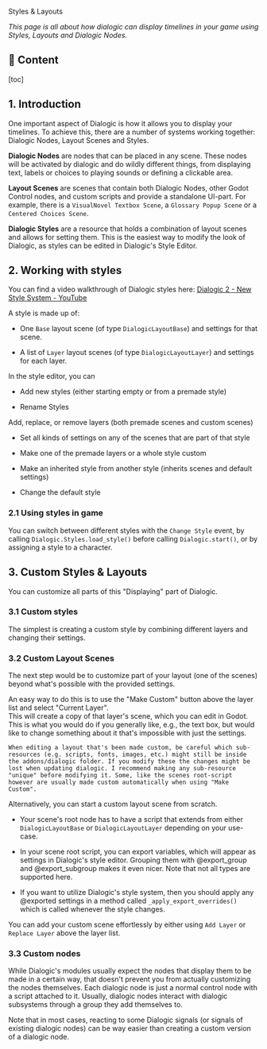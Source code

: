 <div class="header-banner dawn">
     <div class="header-label dawn">Styles & Layouts</div>
</div>

*This page is all about how dialogic can display timelines in your game using Styles, Layouts and Dialogic Nodes.*

## 📜 Content
[toc]

## 1. Introduction

One important aspect of Dialogic is how it allows you to display your timelines. To achieve this, there are a number of systems working together: Dialogic Nodes, Layout Scenes and Styles.

**Dialogic Nodes** are nodes that can be placed in any scene. These nodes will be activated by dialogic and do wildly different things, from displaying text, labels or choices to playing sounds or defining a clickable area.

**Layout Scenes** are scenes that contain both Dialogic Nodes, other Godot Control nodes, and custom scripts and provide a standalone UI-part. For example, there is a `VisualNovel Textbox Scene`, a `Glossary Popup Scene` or a `Centered Choices Scene`.

**Dialogic Styles** are a resource that holds a combination of layout scenes and allows for setting them. This is the easiest way to modify the look of Dialogic, as styles can be edited in Dialogic's Style Editor.

## 2. Working with styles

You can find a video walkthrough of Dialogic styles here: [Dialogic 2 - New Style System - YouTube](https://www.youtube.com/watch?v=TLnzSzqBwu4)

A style is made up of:

- One `Base` layout scene (of type `DialogicLayoutBase`) and settings for that scene.

- A list of `Layer` layout scenes (of type `DialogicLayoutLayer`) and settings for each layer.

In the style editor, you can

- Add new styles (either starting empty or from a premade style)

- Rename Styles

Add, replace, or remove layers (both premade scenes and custom scenes)

- Set all kinds of settings on any of the scenes that are part of that style

- Make one of the premade layers or a whole style custom

- Make an inherited style from another style (inherits scenes and default settings)

- Change the default style

### 2.1 Using styles in game

You can switch between different styles with the `Change Style` event, by calling `Dialogic.Styles.load_style()` before calling `Dialogic.start()`, or by assigning a style to a character.

## 3. Custom Styles & Layouts

You can customize all parts of this "Displaying" part of Dialogic.

### 3.1 Custom styles

The simplest is creating a custom style by combining different layers and changing their settings.

### 3.2 Custom Layout Scenes

The next step would be to customize part of your layout (one of the scenes) beyond what's possible with the provided settings.

An easy way to do this is to use the "Make Custom" button above the layer list and select "Current Layer". \
This will create a copy of that layer's scene, which you can edit in Godot. This is what you would do if you generally like, e.g., the text box, but would like to change something about it that's impossible with just the settings.

```admonish
When editing a layout that's been made custom, be careful which sub-resources (e.g. scripts, fonts, images, etc.) might still be inside the addons/dialogic folder. If you modify these the changes might be lost when updating dialogic. I recommend making any sub-resource "unique" before modifying it. Some, like the scenes root-script however are usually made custom automatically when using "Make Custom".
```

Alternatively, you can start a custom layout scene from scratch.

- Your scene's root node has to have a script that extends from either `DialogicLayoutBase` or `DialogicLayoutLayer` depending on your use-case.

- In your scene root script, you can export variables, which will appear as settings in Dialogic's style editor. Grouping them with @export_group and @export_subgroup makes it even nicer. Note that not all types are supported here.

- If you want to utilize Dialogic's style system, then you should apply any @exported settings in a method called `_apply_export_overrides()` which is called whenever the style changes.

You can add your custom scene effortlessly by either using `Add Layer` or `Replace Layer` above the layer list.

### 3.3 Custom nodes

While Dialogic's modules usually expect the nodes that display them to be made in a certain way, that doesn't prevent you from actually customizing the nodes themselves. Each dialogic node is just a normal control node with a script attached to it. Usually, dialogic nodes interact with dialogic subsystems through a group they add themselves to.

Note that in most cases, reacting to some Dialogic signals (or signals of existing dialogic nodes) can be way easier than creating a custom version of a dialogic node.
